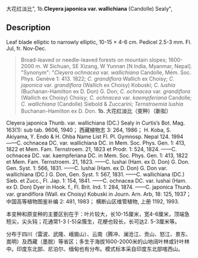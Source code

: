 大花红淡比",
1b.**Cleyera japonica var. wallichiana** (Candolle) Sealy",

## Description
Leaf blade elliptic to narrowly elliptic, 10-15 × 4-6 cm. Pedicel 2.5-3 mm. Fl. Jul, fr. Nov-Dec.

> Broad-leaved or needle-leaved forests on mountain slopes; 1600-2000 m. W Sichuan, SE Xizang, W Yunnan [N India, Myanmar, Nepal].
  "Synonym": "*Cleyera ochnacea* var. *wallichiana* Candolle, Mém. Soc. Phys. Genève 1: 413. 1822; *C. grandiflora* Wallich ex Choisy; *C. japonica* var. *grandiflora* (Wallich ex Choisy) Kobuski; *C. lushia* (Buchanan-Hamilton ex D. Don) G. Don; *C. ochnacea* var. *grandiflora* (Wallich ex Choisy) Choisy; *C. ochnacea* var. *kaempferiana* Candolle; *C. wallichiana* (Candolle) Siebold &amp; Zuccarini; *Ternstroemia lushia* Buchanan-Hamilton ex D. Don.
**1b. 大花红淡比（变种）（新拟）**

Cleyera japonica Thunb. var. wallichiana (DC.) Sealy in Curtis’s Bot. Mag. 163(1): sub tab. 9606, 1940； 西藏植物志 3: 264, 1986； H. Koba, S. Akiyama, Y. Endo & H. Ohba Name List Fl. Pl. Gymnosp. Nepal 124. 1994——C. ochnacea DC. var. wallichiana DC. in Mem. Soc. Phys. Gen. 1: 413, 1822 et Mem. Fam. Ternstroem. 21, 1823 et Prodr. 1: 524, 1824. ——C. ochnacea DC. var. kaempferiana DC. in Mem. Soc. Phys. Gen. 1: 413, 1822 et Mem. Fam. Ternstroem. 21, 1823. ——C. lushai (Ham. ex D. Don) G. Don. Gen. Syst. 1: 566, 1831. ——C. lushai (Ham. ex D. Don) G. Don var. wallichiana (DC.) G. Don, Gen. Syst. 1: 567, 1831. ——C. wallichiana (DC.) Sieb. et Zucc., Fl. Jap. 1: 154, 1841. ——C. ochnacea DC. var. lushai (Ham. ex D. Don) Dyer in Hook. f., Fl. Brit. Ind. 1: 284, 1874. ——C. japonica Thunb. var. grandiflora (Wall. ex Choisy) Kobuski in Journ. Arn. Arb, 18: 125, 1937； 中国高等植物图鉴补编 2: 481, 1983； 横断山区维管植物, 上册 1192, 1993.

本变种和原变种的主要区别在于：叶片较大，长10-15厘米，宽4-6厘米，顶端急短尖，尖头钝；花通常1-3 (-5)朵簇生，花梗也较长，长可达2. 5-3厘米等。

分布于四川（雷波、武隆、峨眉山）、云南（腾冲、澜沧江、贡山、怒江、景东、嵩明）及西藏（墨脱）等省区；多生于海拔1600-2000米的山地阔叶林或针叶林中。印度东北部、尼泊尔、缅甸也有分布。模式标本采自印度东北部喀西山。
